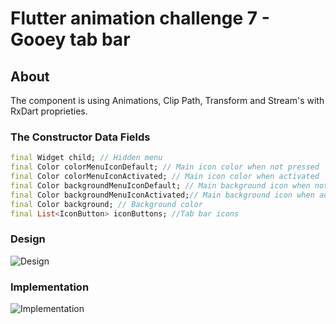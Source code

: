 # Flutter animation challenge 7 - Gooey tab bar

## About
The component is using Animations, Clip Path, Transform and Stream's with RxDart proprieties.

### The Constructor Data Fields
````dart
final Widget child; // Hidden menu
final Color colorMenuIconDefault; // Main icon color when not pressed
final Color colorMenuIconActivated; // Main icon color when activated
final Color backgroundMenuIconDefault; // Main background icon when not pressed
final Color backgroundMenuIconActivated;// Main background icon when activated
final Color background; // Background color
final List<IconButton> iconButtons; //Tab bar icons
````
    
### Design

![Design](./docs/inspiration.gif)

### Implementation

![Implementation](./docs/app_running.gif)
